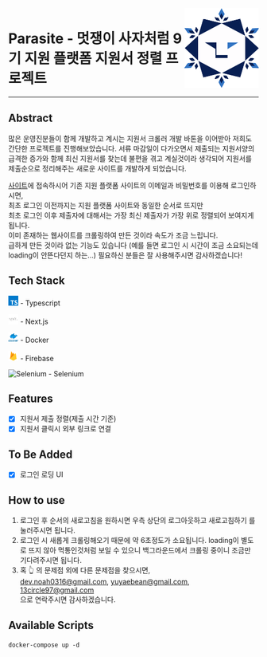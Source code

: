 <img src="logo.png" width="150" height= "160" align="right" />

# Parasite - 멋쟁이 사자처럼 9기 지원 플랫폼 지원서 정렬 프로젝트

<hr>

## Abstract

많은 운영진분들이 함께 개발하고 계시는 지원서 크롤러 개발 바톤을 이어받아 저희도 간단한 프로젝트를 진행해보았습니다.
서류 마감일이 다가오면서 제출되는 지원서양의 급격한 증가와 함께 최신 지원서를 찾는데 불편을 겪고 계실것이라 생각되어 지원서를 제출순으로 정리해주는 새로운 사이트를 개발하게 되었습니다.

[사이트](https://likelion-parasite.ga/)에 접속하시어 기존 지원 플랫폼 사이트의 이메일과 비밀번호를 이용해 로그인하시면,  
 최초 로그인 이전까지는 지원 플랫폼 사이트와 동일한 순서로 뜨지만  
 최초 로그인 이후 제출자에 대해서는 가장 최신 제출자가 가장 위로 정렬되어 보여지게 됩니다.  
이미 존재하는 웹사이트를 크롤링하여 만든 것이라 속도가 조금 느립니다.  
급하게 만든 것이라 없는 기능도 있습니다 (예를 들면 로그인 시 시간이 조금 소요되는데 loading이 안뜬다던지 하는...) 필요하신 분들은 잘 사용해주시면 감사하겠습니다!

## Tech Stack

<img height="20" src="https://raw.githubusercontent.com/github/explore/80688e429a7d4ef2fca1e82350fe8e3517d3494d/topics/typescript/typescript.png"> - Typescript

<img src="https://raw.githubusercontent.com/github/explore/28b02bbc9ad9f7a503c43775aebeb515dc2da5fc/topics/nextjs/nextjs.png" width="20" height="20" class="d-block rounded-1" alt="nextjs logo"> - Next.js

<img src="https://raw.githubusercontent.com/github/explore/80688e429a7d4ef2fca1e82350fe8e3517d3494d/topics/docker/docker.png" width="20" height="20" class="d-block rounded-1" alt="docker logo"> - Docker

<img src="https://raw.githubusercontent.com/github/explore/80688e429a7d4ef2fca1e82350fe8e3517d3494d/topics/firebase/firebase.png" width="20" height="20" class="d-block rounded-1" alt="firebase logo"> - Firebase

<img src="https://camo.githubusercontent.com/4b95df4d6ca7a01afc25d27159804dc5a7d0df41d8131aaf50c9f84847dfda21/68747470733a2f2f73656c656e69756d2e6465762f696d616765732f73656c656e69756d5f6c6f676f5f7371756172655f677265656e2e706e67"  alt="Selenium" data-canonical-src="https://selenium.dev/images/selenium_logo_square_green.png" style="max-width:100%;" width="20" height="20"> - Selenium

## Features

- [x] 지원서 제출 정렬(제출 시간 기준)
- [x] 지원서 클릭시 외부 링크로 연결

## To Be Added

- [x] 로그인 로딩 UI

## How to use

1. 로그인 후 순서의 새로고침을 원하시면 우측 상단의 로그아웃하고 새로고침하기 를 눌러주시면 됩니다.
2. 로그인 시 새롭게 크롤링해오기 때문에 약 6초정도가 소요됩니다. loading이 별도로 뜨지 않아 먹통인것처럼 보일 수 있으니 백그라운드에서 크롤링 중이니 조금만 기다려주시면 됩니다.
3. 혹 👆 의 문제점 외에 다른 문제점을 찾으시면,  
   dev.noah0316@gmail.com, yuyaebean@gmail.com, 13circle97@gmail.com  
    으로 연락주시면 감사하겠습니다.

## Available Scripts

`docker-compose up -d`
